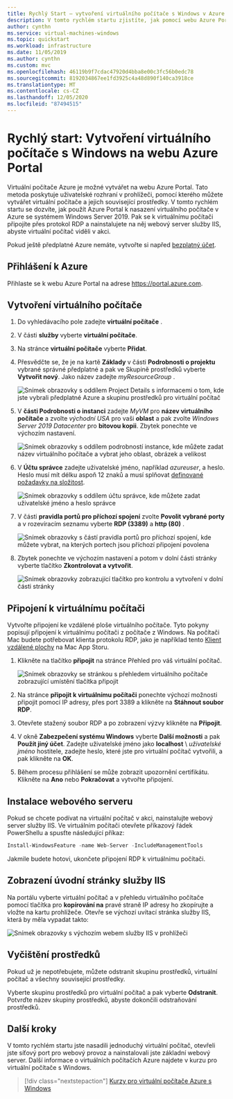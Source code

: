 ```yaml
---
title: Rychlý Start – vytvoření virtuálního počítače s Windows v Azure Portal
description: V tomto rychlém startu zjistíte, jak pomocí webu Azure Portal vytvořit virtuální počítač s Windows
author: cynthn
ms.service: virtual-machines-windows
ms.topic: quickstart
ms.workload: infrastructure
ms.date: 11/05/2019
ms.author: cynthn
ms.custom: mvc
ms.openlocfilehash: 46119b9f7cdac47920d4bba8e00c3fc56b0edc78
ms.sourcegitcommit: 8192034867ee1fd3925c4a48d890f140ca3918ce
ms.translationtype: MT
ms.contentlocale: cs-CZ
ms.lasthandoff: 12/05/2020
ms.locfileid: "87494515"
---
```

# <a name="quickstart-create-a-windows-virtual-machine-in-the-azure-portal"></a>Rychlý start: Vytvoření virtuálního počítače s Windows na webu Azure Portal

Virtuální počítače Azure je možné vytvářet na webu Azure Portal. Tato metoda poskytuje uživatelské rozhraní v prohlížeči, pomocí kterého můžete vytvářet virtuální počítače a jejich související prostředky. V tomto rychlém startu se dozvíte, jak použít Azure Portal k nasazení virtuálního počítače v Azure se systémem Windows Server 2019. Pak se k virtuálnímu počítači připojíte přes protokol RDP a nainstalujete na něj webový server služby IIS, abyste virtuální počítač viděli v akci.

Pokud ještě předplatné Azure nemáte, vytvořte si napřed [bezplatný účet](https://azure.microsoft.com/free/?WT.mc_id=A261C142F).

## <a name="sign-in-to-azure"></a>Přihlášení k Azure

Přihlaste se k webu Azure Portal na adrese https://portal.azure.com.

## <a name="create-virtual-machine"></a>Vytvoření virtuálního počítače

1. Do vyhledávacího pole zadejte **virtuální počítače** .
1. V části **služby** vyberte **virtuální počítače**.
1. Na stránce **virtuální počítače** vyberte **Přidat**. 
1. Přesvědčte se, že je na kartě **Základy** v části **Podrobnosti o projektu** vybrané správné předplatné a pak ve Skupině prostředků vyberte **Vytvořit nový**. Jako název zadejte *myResourceGroup* . 

    ![Snímek obrazovky s oddílem Project Details s informacemi o tom, kde jste vybrali předplatné Azure a skupinu prostředků pro virtuální počítač](./media/quick-create-portal/project-details.png)

1. V **části Podrobnosti o instanci** zadejte *MyVM* pro **název virtuálního počítače** a zvolte *východní USA* pro vaši **oblast** a pak zvolte *Windows Server 2019 Datacenter* pro **bitovou kopii**. Zbytek ponechte ve výchozím nastavení.

    ![Snímek obrazovky s oddílem podrobností instance, kde můžete zadat název virtuálního počítače a vybrat jeho oblast, obrázek a velikost](./media/quick-create-portal/instance-details.png)

1. V **Účtu správce** zadejte uživatelské jméno, například *azureuser*, a heslo. Heslo musí mít délku aspoň 12 znaků a musí splňovat [definované požadavky na složitost](faq.md#what-are-the-password-requirements-when-creating-a-vm).

    ![Snímek obrazovky s oddílem účtu správce, kde můžete zadat uživatelské jméno a heslo správce](./media/quick-create-portal/administrator-account.png)

1. V části **pravidla portů pro příchozí spojení** zvolte **Povolit vybrané porty** a v rozevíracím seznamu vyberte **RDP (3389)** a **http (80)** .

    ![Snímek obrazovky s částí pravidla portů pro příchozí spojení, kde můžete vybrat, na kterých portech jsou příchozí připojení povolena](./media/quick-create-portal/inbound-port-rules.png)

1. Zbytek ponechte ve výchozím nastavení a potom v dolní části stránky vyberte tlačítko **Zkontrolovat a vytvořit**.

    ![Snímek obrazovky zobrazující tlačítko pro kontrolu a vytvoření v dolní části stránky](./media/quick-create-portal/review-create.png)


## <a name="connect-to-virtual-machine"></a>Připojení k virtuálnímu počítači

Vytvořte připojení ke vzdálené ploše virtuálního počítače. Tyto pokyny popisují připojení k virtuálnímu počítači z počítače z Windows. Na počítači Mac budete potřebovat klienta protokolu RDP, jako je například tento [Klient vzdálené plochy](https://apps.apple.com/app/microsoft-remote-desktop/id1295203466?mt=12) na Mac App Storu.

1. Klikněte na tlačítko **připojit** na stránce Přehled pro váš virtuální počítač. 

    ![Snímek obrazovky se stránkou s přehledem virtuálního počítače zobrazující umístění tlačítka připojit](./media/quick-create-portal/portal-quick-start-9.png)
    
2. Na stránce **připojit k virtuálnímu počítači** ponechte výchozí možnosti připojit pomocí IP adresy, přes port 3389 a klikněte na **Stáhnout soubor RDP**.

2. Otevřete stažený soubor RDP a po zobrazení výzvy klikněte na **Připojit**. 

3. V okně **Zabezpečení systému Windows** vyberte **Další možnosti** a pak **Použít jiný účet**. Zadejte uživatelské jméno jako **localhost** \\ *uživatelské jméno* hostitele, zadejte heslo, které jste pro virtuální počítač vytvořili, a pak klikněte na **OK**.

4. Během procesu přihlášení se může zobrazit upozornění certifikátu. Klikněte na **Ano** nebo **Pokračovat** a vytvořte připojení.

## <a name="install-web-server"></a>Instalace webového serveru

Pokud se chcete podívat na virtuální počítač v akci, nainstalujte webový server služby IIS. Ve virtuálním počítači otevřete příkazový řádek PowerShellu a spusťte následující příkaz:

```powershell
Install-WindowsFeature -name Web-Server -IncludeManagementTools
```

Jakmile budete hotovi, ukončete připojení RDP k virtuálnímu počítači.


## <a name="view-the-iis-welcome-page"></a>Zobrazení úvodní stránky služby IIS

Na portálu vyberte virtuální počítač a v přehledu virtuálního počítače pomocí tlačítka pro **kopírování na** pravé straně IP adresy ho zkopírujte a vložte na kartu prohlížeče. Otevře se výchozí uvítací stránka služby IIS, která by měla vypadat takto:

![Snímek obrazovky s výchozím webem služby IIS v prohlížeči](./media/quick-create-powershell/default-iis-website.png)

## <a name="clean-up-resources"></a>Vyčištění prostředků

Pokud už je nepotřebujete, můžete odstranit skupinu prostředků, virtuální počítač a všechny související prostředky. 

Vyberte skupinu prostředků pro virtuální počítač a pak vyberte **Odstranit**. Potvrďte název skupiny prostředků, abyste dokončili odstraňování prostředků.

## <a name="next-steps"></a>Další kroky

V tomto rychlém startu jste nasadili jednoduchý virtuální počítač, otevřeli jste síťový port pro webový provoz a nainstalovali jste základní webový server. Další informace o virtuálních počítačích Azure najdete v kurzu pro virtuální počítače s Windows.

> [!div class="nextstepaction"]
> [Kurzy pro virtuální počítače Azure s Windows](./tutorial-manage-vm.md)
